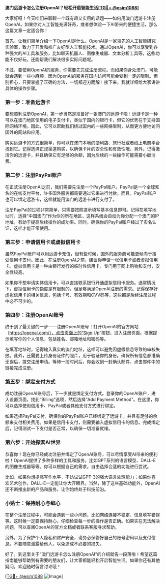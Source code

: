 **澳门远游卡怎么注册OpenAI？轻松开启智能生活[[TG💪+ @esim1088](https://t.me/s/esim1088)]**

大家好呀！今天咱们来聊聊一个既有趣又实用的话题——如何用澳门远游卡注册OpenAI。如果你对人工智能充满好奇，或者想体验一下AI带来的便捷生活，那么这篇文章一定适合你！

首先，让我们简单介绍一下OpenAI是什么。OpenAI是一家领先的人工智能研究实验室，致力于开发和推广友好型人工智能技术。通过OpenAI，你可以享受到各种强大的AI工具和服务，比如聊天机器人、图像生成器、文本分析工具等。这些功能不仅好玩，还能帮我们解决很多实际问题呢。

不过，要使用OpenAI的服务，你需要先完成注册流程。而如果你身处澳门，可能就会遇到一些小麻烦，因为OpenAI的服务在国内访问可能会受到一定的限制。但别担心，只要掌握了正确的方法，一切都迎刃而解！接下来，我就详细给大家讲讲具体的操作步骤。

### 第一步：准备远游卡

要想顺利注册OpenAI，第一步当然是准备好一张澳门的远游卡啦！远游卡是一种可以在澳门地区使用的电子支付卡，类似于国内的银行卡，但它的优势在于支持国际网络环境。因此，它可以帮助我们绕过国内的一些网络限制，从而更方便地访问国外的网站和应用。

购买远游卡的方式很简单，你可以在澳门本地的便利店、旅行社或者线上电商平台找到它。记得选择正规渠道购买，以确保卡片的安全性和有效性哦。另外，记得激活你的远游卡，并且确保它有足够的余额，因为后续的一些操作可能需要小额消费。

### 第二步：注册PayPal账户

在正式注册OpenAI之前，我们需要先注册一个PayPal账户。PayPal是一个全球知名的在线支付平台，许多国外服务都需要通过它来进行付款。而且，PayPal账户也可以绑定远游卡，这样就能用澳门的远游卡进行支付了。

注册PayPal的过程非常简单，只需要按照提示填写基本信息即可。记得在填写地址时，选择“中国澳门”作为你的所在地区，这样系统会自动为你分配一个澳门的IP地址，有助于提高后续操作的成功率。同时，确保你的PayPal账户经过了实名认证，这样才能正常使用。

### 第三步：申请信用卡或虚拟信用卡

虽然PayPal账户可以用远游卡充值，但有些时候，国外的服务商可能更倾向于接受信用卡支付。因此，在注册OpenAI之前，建议你申请一张信用卡或者虚拟信用卡。虚拟信用卡是一种由银行发行的临时性信用卡，专门用于网上购物和支付，安全性较高。

如果你不想申请实体信用卡，可以直接联系银行开通虚拟信用卡服务。通常情况下，虚拟信用卡的额度是有限制的，但足够满足OpenAI注册的需求。记得保存好虚拟信用卡的相关信息，包括卡号、有效期和CVV码等，这些都是后续注册过程中必不可少的。

### 第四步：注册OpenAI账号

终于到了最关键的一步——注册OpenAI账号！打开OpenAI的官方网站（https://openai.com/），点击页面上的“Sign Up”按钮，进入注册页面。根据提示填写你的个人信息，包括姓名、邮箱地址和密码等。

在填写地址时，记得输入真实的澳门地址，这样可以避免因虚假信息导致的审核失败。此外，还需要上传身份证件的照片，用于验证你的身份。确保所有信息都准确无误后，提交注册申请。等待一段时间后，你会收到一封确认邮件，点击邮件中的链接完成注册。

### 第五步：绑定支付方式

成功注册OpenAI账号后，下一步就是绑定支付方式。登录你的OpenAI账户，进入设置页面，找到“Billing”选项，然后选择“Add Payment Method”。在这里，你可以选择使用信用卡、PayPal或者其他支付方式进行绑定。

如果选择PayPal支付，确保你的PayPal账户已经绑定了远游卡，并且有足够的余额来支付相关费用。如果是信用卡支付，则需要输入虚拟信用卡的信息。完成绑定后，记得测试一下支付是否正常，以确保一切准备就绪。

### 第六步：开始探索AI世界

恭喜你！现在你已经成功注册并绑定了OpenAI账号，可以尽情享受AI带来的便利啦！OpenAI提供了多种多样的工具和服务，比如GPT系列的语言模型、DALL-E的图像生成器等等。你可以根据自己的需求，自由选择合适的功能进行尝试。

比如，如果你想提高写作水平，不妨试试GPT-3的强大语言处理能力；如果你喜欢艺术创作，DALL-E一定能让你大开眼界。当然，除了这些基础功能外，OpenAI还不断推出新的产品和服务，让你始终处于科技前沿。

### 小贴士：保持耐心与细心

在整个注册过程中，可能会遇到一些小问题，比如网络连接不稳定、信息填写错误等。这时候一定要保持耐心，仔细检查每一步的操作是否正确。如果实在无法解决问题，可以查阅OpenAI的官方文档或者联系客服寻求帮助。

另外，为了保护个人隐私和财产安全，请务必保管好自己的账号密码以及支付信息。不要随意泄露给他人，以免造成不必要的损失。

好了，到这里关于“澳门远游卡怎么注册OpenAI”的介绍就告一段落啦！希望这篇指南能够帮助到有需要的朋友们，让大家都能轻松开启智能生活。如果你还有其他疑问，欢迎随时留言讨论哦！

[[TG💪+ @esim1088](https://t.me/s/esim1088) ![Image](https://i.postimg.cc/4NQfJmqS/Snipaste-2025-05-13-00-14-12.png)]